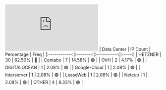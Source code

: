 ![Diagramm](https://github.com/obajay/StateSync-snapshots/blob/main/Projects/OKP4/1/README.md)
| Data Center | IP Count | Percentage | Freq |
|:------------:|:--------:|:-----------:|:-----:|
| HETZNER | 30 | 62.50% | 🔴 |
| Contabo | 7 | 14.58% | 🟢 |
| OVH | 2 | 4.17% | 🟢 |
| DIGITALOCEAN | 1 | 2.08% | 🟢 |
| Google-Cloud | 1 | 2.08% | 🟢 |
| Interserver | 1 | 2.08% | 🟢 |
| LeaseWeb | 1 | 2.08% | 🟢 |
| Netcup | 1 | 2.08% | 🟢 |
| OTHER | 4 | 8.33% | 🟢 |